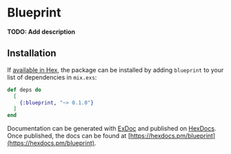 # Blueprint

**TODO: Add description**

## Installation

If [available in Hex](https://hex.pm/docs/publish), the package can be installed
by adding `blueprint` to your list of dependencies in `mix.exs`:

```elixir
def deps do
  [
    {:blueprint, "~> 0.1.0"}
  ]
end
```

Documentation can be generated with [ExDoc](https://github.com/elixir-lang/ex_doc)
and published on [HexDocs](https://hexdocs.pm). Once published, the docs can
be found at [https://hexdocs.pm/blueprint](https://hexdocs.pm/blueprint).

